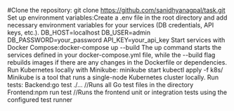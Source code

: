 #Clone the repository: git clone https://github.com/sanidhyanagpal/task.git
Set up environment variables:Create a .env file in the root directory and add necessary environment variables for your services (DB credentials, API keys, etc.).
    DB_HOST=localhost
    DB_USER=admin
    DB_PASSWORD=your_password
    API_KEY=your_api_key
Start services with Docker Compose:docker-compose up --build
      The up command starts the services defined in your docker-compose.yml file, while the --build flag rebuilds images if there are any changes in the Dockerfile or       dependencies.
Run Kubernetes locally with Minikube: minikube start
                                      kubectl apply -f k8s/
    Minikube is a tool that runs a single-node Kubernetes cluster locally.
Run tests:
          Backend:go test ./...                  //Runs all Go test files in the directory
          Frontend:npm run test                  //Runs the frontend unit or integration tests using the configured test runner
